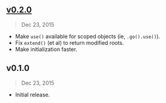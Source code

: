 ## [v0.2.0]
> Dec 23, 2015

- Make `use()` available for scoped objects (ie, `.go().use()`).
- Fix `extend()` (et al) to return modified roots.
- Make initialization faster.

## v0.1.0
> Dec 23, 2015

- Initial release.

[v0.2.0]: https://github.com/rstacruz/scour/compare/v0.1.0...v0.2.0
